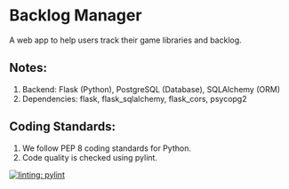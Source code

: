 # Backlog Manager
A web app to help users track their game libraries and backlog.

## Notes:
1. Backend:
   Flask (Python),
   PostgreSQL (Database),
   SQLAlchemy (ORM)
2. Dependencies:
   flask,
   flask_sqlalchemy,
   flask_cors,
   psycopg2

## Coding Standards:
1. We follow PEP 8 coding standards for Python.
2. Code quality is checked using pylint.


[![linting: pylint](https://img.shields.io/badge/linting-pylint-yellowgreen)](https://github.com/pylint-dev/pylint)
